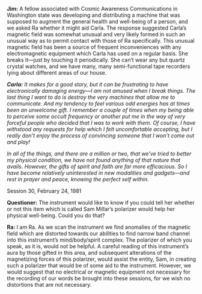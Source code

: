 <p><strong>Jim:</strong> A fellow associated with Cosmic Awareness Communications in Washington state was developing and distributing a machine that was supposed to augment the general health and well-being of a person, and we asked Ra whether it might aid Carla. The response suggested Carla’s magnetic field was somewhat unusual and very likely formed in such an unusual way as to permit contact with those of Ra specifically. This unusual magnetic field has been a source of frequent inconveniences with any electromagnetic equipment which Carla has used on a regular basis. She breaks it—just by touching it periodically. She can’t wear any but quartz crystal watches, and we have many, many semi-functional tape recorders lying about different areas of our house.</p>
<p><strong><em>Carla:</em></strong><em> It makes for a good story, but it can be frustrating to have electronically damaging energy—I am not amused when I break things. The last thing I want to do is destroy the very machines that allow me to communicate. And my tendency to feel various odd energies has at times been an unwelcome gift. I remember a couple of times when my being able to perceive some occult frequency or another put me in the way of very forceful people who decided that I was to work with them. Of course, I have withstood any requests for help which I felt uncomfortable accepting, but I really don’t enjoy the process of convincing someone that I won’t come out and play!</em></p>
<p><em>In all of the things, and there are a million or two, that we’ve tried to better my physical condition, we have not found anything of that nature that avails. However, the gifts of spirit and faith are far more efficacious. So I have become relatively uninterested in new modalities and gadgets—and rest in prayer and peace, knowing the perfect self within.</em></p>
<p class="transcript-sub-title">Session 30, February 24, 1981</p>
<p><strong>Questioner:</strong> The instrument would like to know if you could tell her whether or not this item which is called Sam Millar’s polarizer would help her physical well-being. Could you do that?</p>
<p><strong>Ra:</strong> I am Ra. As we scan the instrument we find anomalies of the magnetic field which are distorted towards our abilities to find narrow band channel into this instrument’s mind/body/spirit complex. The polarizer of which you speak, as it is, would not be helpful. A careful reading of this instrument’s aura by those gifted in this area, and subsequent alterations of the magnetizing forces of this polarizer, would assist the entity, Sam, in creating such a polarizer that would be of some aid to the instrument. However, we would suggest that no electrical or magnetic equipment not necessary for the recording of our words be brought into these sessions, for we wish no distortions that are not necessary.</p>
